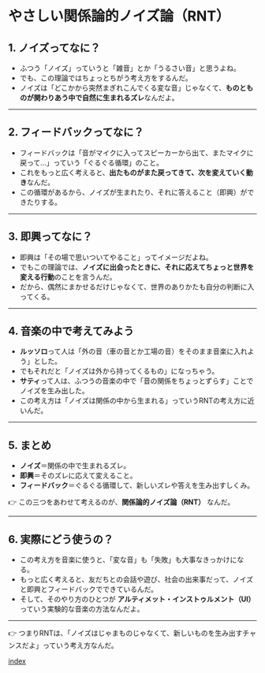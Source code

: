 # やさしい関係論的ノイズ論（RNT）

## 1. ノイズってなに？
- ふつう「ノイズ」っていうと「雑音」とか「うるさい音」と思うよね。  
- でも、この理論ではちょっとちがう考え方をするんだ。  
- ノイズは「どこかから突然まぎれこんでくる変な音」じゃなくて、**ものとものが関わりあう中で自然に生まれるズレ**なんだよ。  

---

## 2. フィードバックってなに？
- フィードバックは「音がマイクに入ってスピーカーから出て、またマイクに戻って…」っていう「ぐるぐる循環」のこと。  
- これをもっと広く考えると、**出たものがまた戻ってきて、次を変えていく動き**なんだ。  
- この循環があるから、ノイズが生まれたり、それに答えること（即興）ができたりする。  

---

## 3. 即興ってなに？
- 即興は「その場で思いついてやること」ってイメージだよね。  
- でもこの理論では、**ノイズに出会ったときに、それに応えてちょっと世界を変える行動**のことを言うんだ。  
- だから、偶然にまかせるだけじゃなくて、世界のありかたも自分の判断に入ってくる。  

---

## 4. 音楽の中で考えてみよう
- **ルッソロ**って人は「外の音（車の音とか工場の音）をそのまま音楽に入れよう」とした。  
- でもそれだと「ノイズは外から持ってくるもの」になっちゃう。  
- **サティ**って人は、ふつうの音楽の中で「音の関係をちょっとずらす」ことでノイズを生み出した。  
- この考え方は「ノイズは関係の中から生まれる」っていうRNTの考え方に近いんだ。  

---

## 5. まとめ
- **ノイズ**＝関係の中で生まれるズレ。  
- **即興**＝そのズレに応えて変えること。  
- **フィードバック**＝ぐるぐる循環して、新しいズレや答えを生み出すしくみ。  

👉 この三つをあわせて考えるのが、**関係論的ノイズ論（RNT）** なんだ。  

---

## 6. 実際にどう使うの？
- この考え方を音楽に使うと、「変な音」も「失敗」も大事なきっかけになる。  
- もっと広く考えると、友だちとの会話や遊び、社会の出来事だって、ノイズと即興とフィードバックでできているんだ。  
- そして、そのやり方のひとつが **アルティメット・インストゥルメント（UI）** っていう実験的な音楽の方法なんだよ。  

---

👉 つまりRNTは、「ノイズはじゃまものじゃなくて、新しいものを生み出すチャンスだよ」っていう考え方なんだ。

  [index](00_index.md)
